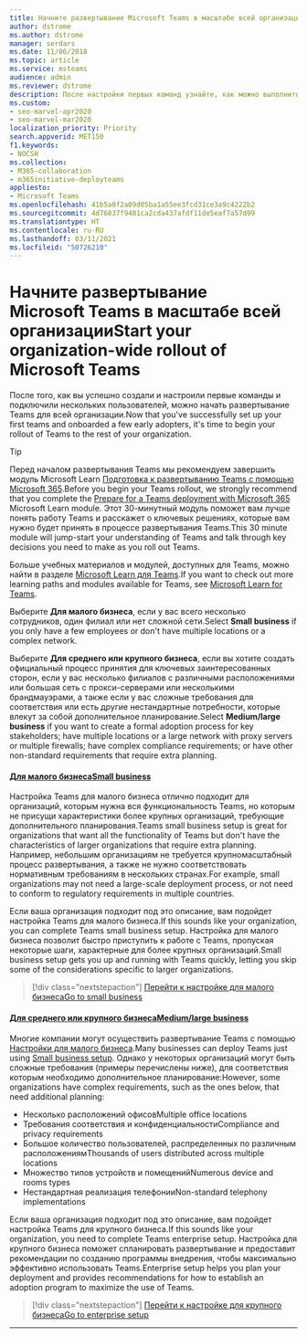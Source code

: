 ```yaml
---
title: Начните развертывание Microsoft Teams в масштабе всей организации
author: dstrome
ms.author: dstrome
manager: serdars
ms.date: 11/06/2018
ms.topic: article
ms.service: msteams
audience: admin
ms.reviewer: dstrome
description: После настройки первых команд узнайте, как можно выполнить развертывание Microsoft Teams в вашей организации.
ms.custom:
- seo-marvel-apr2020
- seo-marvel-mar2020
localization_priority: Priority
search.appverid: MET150
f1.keywords:
- NOCSH
ms.collection:
- M365-collaboration
- m365initiative-deployteams
appliesto:
- Microsoft Teams
ms.openlocfilehash: 41b5a0f2a09d05ba1a55ee3fcd31ce3a9c4222b2
ms.sourcegitcommit: 4d76837f9481ca2cda437afdf11de5eaf7a57d99
ms.translationtype: HT
ms.contentlocale: ru-RU
ms.lasthandoff: 03/11/2021
ms.locfileid: "50726210"
---
```

# <a name="start-your-organization-wide-rollout-of-microsoft-teams"></a><span data-ttu-id="9ca36-103">Начните развертывание Microsoft Teams в масштабе всей организации</span><span class="sxs-lookup"><span data-stu-id="9ca36-103">Start your organization-wide rollout of Microsoft Teams</span></span>

<span data-ttu-id="9ca36-104">После того, как вы успешно создали и настроили первые команды и подключили нескольких пользователей, можно начать развертывание Teams для всей организации.</span><span class="sxs-lookup"><span data-stu-id="9ca36-104">Now that you've successfully set up your first teams and onboarded a few early adopters, it's time to begin your rollout of Teams to the rest of your organization.</span></span>

> [!TIP]
> <span data-ttu-id="9ca36-105">Перед началом развертывания Teams мы рекомендуем завершить модуль Microsoft Learn [Подготовка к развертыванию Teams с помощью Microsoft 365](/learn/modules/m365-teams-collab-prepare-deployment/).</span><span class="sxs-lookup"><span data-stu-id="9ca36-105">Before you begin your Teams rollout, we strongly recommend that you complete the [Prepare for a Teams deployment with Microsoft 365](/learn/modules/m365-teams-collab-prepare-deployment/) Microsoft Learn module.</span></span> <span data-ttu-id="9ca36-106">Этот 30-минутный модуль поможет вам лучше понять работу Teams и расскажет о ключевых решениях, которые вам нужно будет принять в процессе развертывания Teams.</span><span class="sxs-lookup"><span data-stu-id="9ca36-106">This 30 minute module will jump-start your understanding of Teams and talk through key decisions you need to make as you roll out Teams.</span></span>
>
> <span data-ttu-id="9ca36-107">Больше учебных материалов и модулей, доступных для Teams, можно найти в разделе [Microsoft Learn для Teams](/learn/teams/).</span><span class="sxs-lookup"><span data-stu-id="9ca36-107">If you want to check out more learning paths and modules available for Teams, see [Microsoft Learn for Teams](/learn/teams/).</span></span>

<span data-ttu-id="9ca36-108">Выберите **Для малого бизнеса**, если у вас всего несколько сотрудников, один филиал или нет сложной сети.</span><span class="sxs-lookup"><span data-stu-id="9ca36-108">Select **Small business** if you only have a few employees or don't have multiple locations or a complex network.</span></span>

<span data-ttu-id="9ca36-109">Выберите **Для среднего или крупного бизнеса**, если вы хотите создать официальный процесс принятия для ключевых заинтересованных сторон, если у вас несколько филиалов с различными расположениями или большая сеть с прокси-серверами или несколькими брандмауэрами, а также если у вас сложные требования для соответствия или есть другие нестандартные потребности, которые влекут за собой дополнительное планирование.</span><span class="sxs-lookup"><span data-stu-id="9ca36-109">Select **Medium/large business** if you want to create a formal adoption process for key stakeholders; have multiple locations or a large network with proxy servers or multiple firewalls; have complex compliance requirements; or have other non-standard requirements that require extra planning.</span></span>

#### <a name="small-business"></a>[<span data-ttu-id="9ca36-110">Для малого бизнеса</span><span class="sxs-lookup"><span data-stu-id="9ca36-110">Small business</span></span>](#tab/SmallBusiness)

<span data-ttu-id="9ca36-111">Настройка Teams для малого бизнеса отлично подходит для организаций, которым нужна вся функциональность Teams, но которым не присущи характеристики более крупных организаций, требующие дополнительного планирования.</span><span class="sxs-lookup"><span data-stu-id="9ca36-111">Teams small business setup is great for organizations that want all the functionality of Teams but don't have the characteristics of larger organizations that require extra planning.</span></span> <span data-ttu-id="9ca36-112">Например, небольшим организациям не требуется крупномасштабный процесс развертывания, а также не нужно соответствовать нормативным требованиям в нескольких странах.</span><span class="sxs-lookup"><span data-stu-id="9ca36-112">For example, small organizations may not need a large-scale deployment process, or not need to conform to regulatory requirements in multiple countries.</span></span>

<span data-ttu-id="9ca36-113">Если ваша организация подходит под это описание, вам подойдет настройка Teams для малого бизнеса.</span><span class="sxs-lookup"><span data-stu-id="9ca36-113">If this sounds like your organization, you can complete Teams small business setup.</span></span> <span data-ttu-id="9ca36-114">Настройка для малого бизнеса позволит быстро приступить к работе с Teams, пропуская некоторые шаги, характерные для более крупных организаций.</span><span class="sxs-lookup"><span data-stu-id="9ca36-114">Small business setup gets you up and running with Teams quickly, letting you skip some of the considerations specific to larger organizations.</span></span>

> [!div class="nextstepaction"]
> [<span data-ttu-id="9ca36-115">Перейти к настройке для малого бизнеса</span><span class="sxs-lookup"><span data-stu-id="9ca36-115">Go to small business</span></span>](deploy-small-business.md)

#### <a name="mediumlarge-business"></a>[<span data-ttu-id="9ca36-116">Для среднего или крупного бизнеса</span><span class="sxs-lookup"><span data-stu-id="9ca36-116">Medium/large business</span></span>](#tab/LargeBusiness)

<span data-ttu-id="9ca36-117">Многие компании могут осуществить развертывание Teams с помощью [Настройки для малого бизнеса](deploy-small-business.md).</span><span class="sxs-lookup"><span data-stu-id="9ca36-117">Many businesses can deploy Teams just using [Small business setup](deploy-small-business.md).</span></span> <span data-ttu-id="9ca36-118">Однако у некоторых организаций могут быть сложные требования (примеры перечислены ниже), для соответствия которым необходимо дополнительное планирование:</span><span class="sxs-lookup"><span data-stu-id="9ca36-118">However, some organizations have complex requirements, such as the ones below, that need additional planning:</span></span>

- <span data-ttu-id="9ca36-119">Несколько расположений офисов</span><span class="sxs-lookup"><span data-stu-id="9ca36-119">Multiple office locations</span></span>
- <span data-ttu-id="9ca36-120">Требования соответствия и конфиденциальности</span><span class="sxs-lookup"><span data-stu-id="9ca36-120">Compliance and privacy requirements</span></span>
- <span data-ttu-id="9ca36-121">Большое количество пользователей, распределенных по различным расположениям</span><span class="sxs-lookup"><span data-stu-id="9ca36-121">Thousands of users distributed across multiple locations</span></span>
- <span data-ttu-id="9ca36-122">Множество типов устройств и помещений</span><span class="sxs-lookup"><span data-stu-id="9ca36-122">Numerous device and rooms types</span></span>
- <span data-ttu-id="9ca36-123">Нестандартная реализация телефонии</span><span class="sxs-lookup"><span data-stu-id="9ca36-123">Non-standard telephony implementations</span></span>

<span data-ttu-id="9ca36-124">Если ваша организация подходит под это описание, вам подойдет настройка Teams для крупного бизнеса.</span><span class="sxs-lookup"><span data-stu-id="9ca36-124">If this sounds like your organization, you need to complete Teams enterprise setup.</span></span> <span data-ttu-id="9ca36-125">Настройка для крупного бизнеса поможет спланировать развертывание и предоставит рекомендации по созданию программы внедрения, чтобы максимально эффективно использовать Teams.</span><span class="sxs-lookup"><span data-stu-id="9ca36-125">Enterprise setup helps you plan your deployment and provides recommendations for how to establish an adoption program to maximize the use of Teams.</span></span>

> [!div class="nextstepaction"]
> [<span data-ttu-id="9ca36-126">Перейти к настройке для крупного бизнеса</span><span class="sxs-lookup"><span data-stu-id="9ca36-126">Go to enterprise setup</span></span>](deploy-enterprise-overview.md)

---
